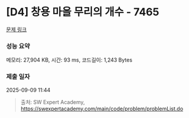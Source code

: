 # [D4] 창용 마을 무리의 개수 - 7465 

[문제 링크](https://swexpertacademy.com/main/code/problem/problemDetail.do?contestProbId=AWngfZVa9XwDFAQU) 

### 성능 요약

메모리: 27,904 KB, 시간: 93 ms, 코드길이: 1,243 Bytes

### 제출 일자

2025-09-09 11:44



> 출처: SW Expert Academy, https://swexpertacademy.com/main/code/problem/problemList.do